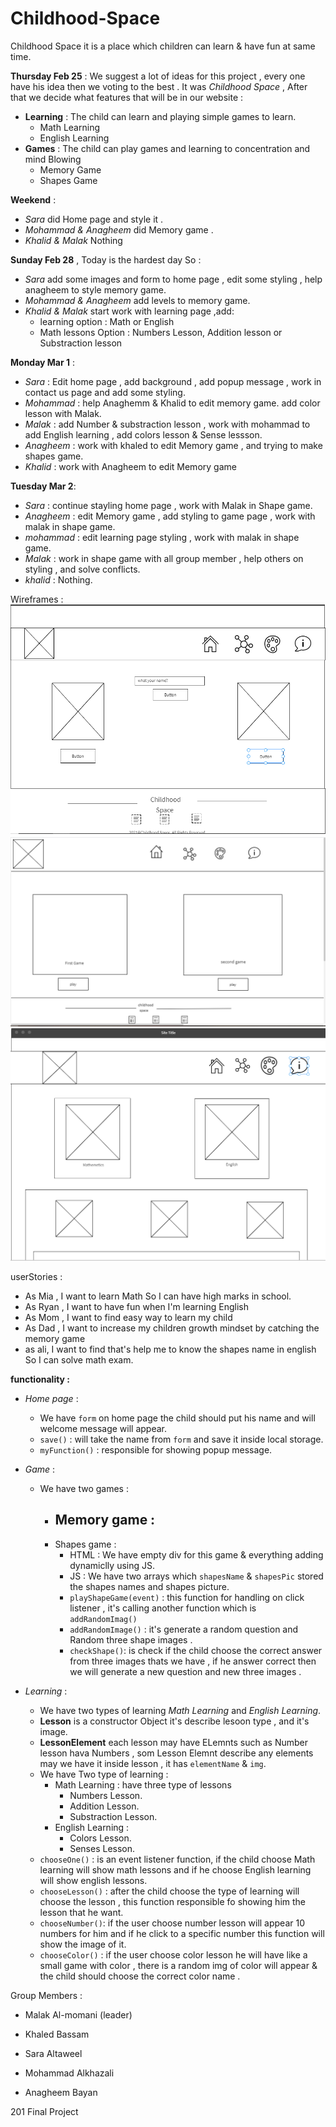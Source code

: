 # Childhood-Space


Childhood Space it is a place which children can learn & have fun at same time.

**Thursday Feb 25** : We suggest a lot of ideas for this project , every one have his idea then we voting to the best . It was *Childhood Space* , After that we decide what features that will be in our website : 
- **Learning** : The child can learn and playing simple games to learn.
  - Math Learning
  - English Learning
- **Games** : The child can play games and learning to concentration and mind Blowing
  - Memory Game
  - Shapes Game

**Weekend** :
- *Sara* did Home page and style it .
- *Mohammad & Anagheem* did Memory game .
- *Khalid & Malak* Nothing

**Sunday Feb 28** , Today is the hardest day So :
- *Sara* add some images and form to home page , edit some styling , help anagheem to style memory game.
- *Mohammad & Anagheem* add levels to memory game.
- *Khalid & Malak* start work with learning page ,add:
  - learning option : Math or English
  - Math lessons Option : Numbers Lesson, Addition lesson or Substraction lesson


**Monday Mar 1** :
- *Sara* : Edit home page , add background , add popup message , work in contact us page and add some styling.
- *Mohammad* : help Anaghemm & Khalid to edit memory game. add color lesson with Malak.
- *Malak* : add Number & substraction lesson , work with mohammad to add English learning , add colors lesson & Sense lessson.
- *Anagheem* : work with khaled to edit Memory game , and trying to make shapes game.
- *Khalid* : work with Anagheem to edit Memory game

**Tuesday Mar 2**:
- *Sara* : continue stayling home page , work with Malak in Shape game.
- *Anagheem* : edit Memory game , add styling to game page , work with malak in shape game.
- *mohammad* : edit learning page styling , work with malak in shape game.
- *Malak* : work in shape game with all group member , help others on styling , and solve conflicts.
- *khalid* : Nothing.


Wireframes :
![home_wireframe](img/home-wireframe.PNG)
![game_wireframe](img/game-wireframe.png)
![learning_wireframe](img/learning-wireframe.png)

userStories :
- As Mia , I want to learn Math So I can have high marks in school.
- As Ryan , I want to have fun when I'm learning English
- As Mom , I want to find easy way to learn my child
- As Dad , I want to increase my children growth mindset by catching the memory game
- as ali, I want to find that's help me to know the shapes name in english So I can solve math exam.

**functionality :**
- *Home page* : 
  - We have `form` on home page the child should put his name and will welcome message will appear.
  - `save()` : will take the name from `form` and save it inside local storage.
  - `myFunction()` : responsible for showing popup message.

- *Game* :
  - We have two games :
    - Memory game :
      -  
    - Shapes game :
      - HTML : We have empty div for this game & everything adding dynamiclly using JS.
      - JS : We have two arrays which `shapesName` & `shapesPic` stored the shapes names and shapes picture.
      - `playShapeGame(event)` : this function for handling on click listener , it's calling another function which is `addRandomImag()`
      - `addRandomImage()` : it's generate a random question and Random three shape images .
      - `checkShape()`: is check if the child choose the correct answer from three images thats we have , if he answer correct then we will generate a new question and new three images .

- *Learning* :

  - We have two types of learning *Math Learning* and *English Learning*.
  - **Lesson** is a constructor Object it's describe lesoon type , and it's image.
  - **LessonElement** each lesson may have ELemnts such as Number lesson hava Numbers , som Lesson Elemnt describe any elements may we have it inside lesson , it has `elementName` & `img`.
  - We have Two type of learning :
    - Math Learning : have three type of lessons
      - Numbers Lesson.
      - Addition Lesson.
      - Substraction Lesson.
    - English Learning :
      - Colors Lesson.
      - Senses Lesson.
  - `chooseOne()` : is an event listener function, if the child choose Math learning will show math lessons and if he choose English learning will show english lessons.
  - `chooseLesson()` : after the child choose the type of learning will choose the lesson , this function responsible fo showing him the lesson that he want.
  - `chooseNumber()`: if the user choose number lesson will appear 10 numbers  for him and if he click to a specific number this function will show the image of it.
  - `chooseColor()` : if the user choose color lesson he will have like a small game with color , there is a random img of color will appear & the child should choose the correct color name .


Group Members :
- Malak Al-momani (leader)
- Khaled Bassam
- Sara Altaweel 
- Mohammad Alkhazali

- Anagheem Bayan 



201 Final Project
